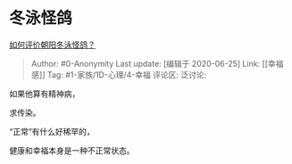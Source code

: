 # 冬泳怪鸽
[如何评价朝阳冬泳怪鸽？](https://www.zhihu.com/question/340024588/answer/1288975347)

> Author: #0-Anonymity
> Last update: [编辑于 2020-06-25]
> Link: [[幸福感]]
> Tag: #1-家族/1D-心理/4-幸福
> 评论区:
> 泛讨论:

如果他算有精神病，

求传染。

“正常”有什么好稀罕的，

健康和幸福本身是一种不正常状态。
